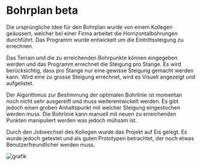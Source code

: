 # Bohrplan beta
Die ursprüngliche Idee für den Bohrplan wurde von einem Kollegen geäussert, welcher bei einer Firma arbeitet die Horrizontalbohrungen durchführt.
Das Programm wurde entwickelt um die Eintrittssteigung zu errechnen.

Das Terrain und die zu erreichenden Bohrpunkte können eingegeben werden und das Programm errechnet die Steigung pro Stange.
Es wird berücksichtig, dass pro Stange nur eine gewisse Steigung gemacht werden kann.
Wird eine zu grosse Steigung errechnet, wird es Visuell angezeigt und aufgelistet.

Der Algorithmus zur Bestimmung der optimalen Bohrlinie ist momentan noch nicht sehr ausgereift und muss weiterentwickelt werden.
Es gibt jedoch einen groben Anhaltspunkt mit welcher Steigung eingestochen werden muss.
Die Bohrlinie kann manuell mit neuen zu erreichenden Punkten manipuliert werden was jedoch mühsam ist.

Durch den Jobwechsel des Kollegen wurde das Projekt auf Eis gelegt.
Es wurde jedoch getestet und als guten Prototypen betrachtet, der noch etwas Benutzerfreundlicher werden muss.

![grafik](https://user-images.githubusercontent.com/57329432/147818453-dc439f96-7f00-4334-8cf2-9b1cc5b538b2.png)
